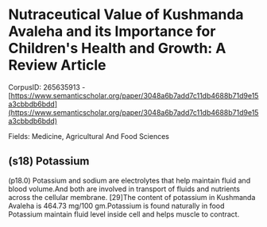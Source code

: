 # Nutraceutical Value of Kushmanda Avaleha and its Importance for Children's Health and Growth: A Review Article

CorpusID: 265635913 - [https://www.semanticscholar.org/paper/3048a6b7add7c11db4688b71d9e15a3cbbdb6bdd](https://www.semanticscholar.org/paper/3048a6b7add7c11db4688b71d9e15a3cbbdb6bdd)

Fields: Medicine, Agricultural And Food Sciences

## (s18) Potassium
(p18.0) Potassium and sodium are electrolytes that help maintain fluid and blood volume.And both are involved in transport of fluids and nutrients across the cellular membrane. [29]The content of potassium in Kushmanda Avaleha is 464.73 mg/100 gm.Potassium is found naturally in food Potassium maintain fluid level inside cell and helps muscle to contract.
